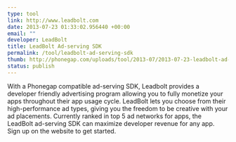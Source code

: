 ```yaml
--- 
type: tool
link: http://www.leadbolt.com
date: 2013-07-23 01:33:02.956440 +00:00
email: ""
developer: LeadBolt
title: LeadBolt Ad-serving SDK
permalink: /tool/leadbolt-ad-serving-sdk
thumb: http://phonegap.com/uploads/tool/2013-07/2013-07-23-leadbolt-ad-serving-sdk.png
status: publish
---
```


With a Phonegap compatible ad-serving SDK, Leadbolt provides a developer friendly advertising program allowing you to fully monetize your apps throughout their app usage cycle. LeadBolt lets you choose from their high-performance ad types, giving you the freedom to be creative with your ad placements. Currently ranked in top 5 ad networks for apps, the LeadBolt ad-serving SDK can maximize developer revenue for any app. Sign up on the website to get started.
